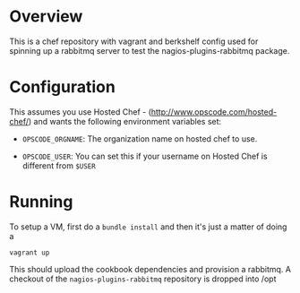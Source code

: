 Overview
========

This is a chef repository with vagrant and berkshelf config used for
spinning up a rabbitmq server to test the nagios-plugins-rabbitmq
package.

Configuration
=============

This assumes you use Hosted Chef -
(http://www.opscode.com/hosted-chef/) and wants the following
environment variables set:

* `OPSCODE_ORGNAME`: The organization name on hosted chef to use.

* `OPSCODE_USER`:  You can set this if your username on Hosted Chef is
  different from `$USER`

Running
=======

To setup a VM, first do a `bundle install` and then it's just a matter
of doing a

    vagrant up

This should upload the cookbook dependencies and provision a rabbitmq.
A checkout of the `nagios-plugins-rabbitmq` repository is dropped into
/opt

